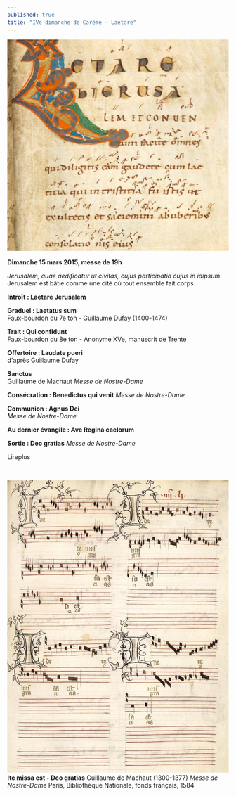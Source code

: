 ```yaml
---
published: true
title: "IVe dimanche de Carême - Laetare"
---
```


![Laetare.jpg](/images/Laetare.jpg)

**Dimanche 15 mars 2015, messe de 19h**  

*Jerusalem, quae aedificatur ut civitas, cujus participatio cujus in idipsum*  
Jérusalem est bâtie comme une cité où tout ensemble fait corps.

**Introït : Laetare Jerusalem**  

**Graduel : Laetatus sum**  
Faux-bourdon du 7e ton - Guillaume Dufay (1400-1474)

**Trait : Qui confidunt**  
Faux-bourdon du 8e ton - Anonyme XVe, manuscrit de Trente

**Offertoire : Laudate pueri**  
d'après Guillaume Dufay

**Sanctus**  
Guillaume de Machaut *Messe de Nostre-Dame*  

**Consécration : Benedictus qui venit** 
*Messe de Nostre-Dame*

**Communion : Agnus Dei**  
*Messe de Nostre-Dame*

**Au dernier évangile : Ave Regina caelorum**

**Sortie : Deo gratias**
*Messe de Nostre-Dame*

Lireplus

&nbsp;

![Deo Gratias.jpeg](/images/Deo%20Gratias.jpeg)
**Ite missa est - Deo gratias** Guillaume de Machaut (1300-1377) *Messe de Nostre-Dame* Paris, Bibliothèque Nationale, fonds français, 1584